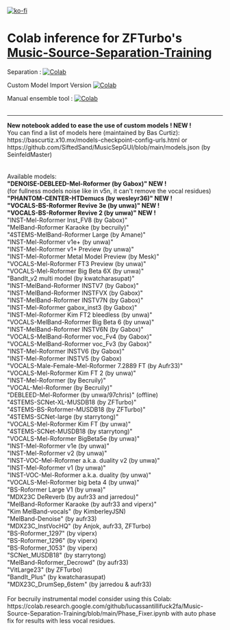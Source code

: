 [![ko-fi](https://ko-fi.com/img/githubbutton_sm.svg)](https://ko-fi.com/Q5Q811R5YI)  
# Colab inference for ZFTurbo's [Music-Source-Separation-Training](https://github.com/ZFTurbo/Music-Source-Separation-Training/)

Separation : [![Colab](https://colab.research.google.com/assets/colab-badge.svg)](https://colab.research.google.com/github/jarredou/Music-Source-Separation-Training-Colab-Inference/blob/main/Music_Source_Separation_Training_(Colab_Inference).ipynb)  

Custom Model Import Version [![Colab](https://colab.research.google.com/assets/colab-badge.svg)](https://colab.research.google.com/github/jarredou/Music-Source-Separation-Training-Colab-Inference/blob/main/Music_Source_Separation_Training_(Colab_Inference)_CustomModel.ipynb)  

Manual ensemble tool : [![Colab](https://colab.research.google.com/assets/colab-badge.svg)](https://colab.research.google.com/github/jarredou/Music-Source-Separation-Training-Colab-Inference/blob/main/Manual_Ensemble_Colab.ipynb)  
<br>  
<hr>  
<b>New notebook added to ease the use of custom models ! NEW !</b><br>
You can find a list of models here (maintained by Bas Curtiz):<br>
https://bascurtiz.x10.mx/models-checkpoint-config-urls.html or<br>
https://github.com/SiftedSand/MusicSepGUI/blob/main/models.json (by SeinfeldMaster)<br>
<br><br>
Available models:<br>
<b>"DENOISE-DEBLEED-Mel-Roformer (by Gabox)" NEW !</b><br>
(for fullness models noise like in v5n, it can't remove the vocal residues) <br>
<b>"PHANTOM-CENTER-HTDemucs (by wesleyr36)" NEW !</b><br>
<b>"VOCALS-BS-Roformer Revive 3e (by unwa)" NEW !</b><br>
<b>"VOCALS-BS-Roformer Revive 2 (by unwa)" NEW !</b><br>
"INST-Mel-Roformer Inst_FV8 (by Gabox)"<br>
"MelBand-Roformer Karaoke (by becruily)" <br>
"4STEMS-MelBand-Roformer Large (by Amane)"<br>
"INST-Mel-Roformer v1e+ (by unwa)"<br>
"INST-Mel-Roformer v1+ Preview (by unwa)"<br>
"INST-Mel-Roformer Metal Model Preview (by Mesk)"<br>
"VOCALS-Mel-Roformer FT3 Preview (by unwa)"<br>
"VOCALS-Mel-Roformer Big Beta 6X (by unwa)"<br>
"BandIt_v2 multi model (by kwatcharasupat)"<br>
"INST-MelBand-Roformer INSTV7 (by Gabox)"<br>
"INST-MelBand-Roformer INSTFVX (by Gabox)"<br>
"INST-MelBand-Roformer INSTV7N (by Gabox)"<br>
"INST-Mel-Roformer gabox_inst3 (by Gabox)"<br>
"INST-Mel-Roformer Kim FT2 bleedless (by unwa)"<br>
"VOCALS-MelBand-Roformer Big Beta 6 (by unwa)"<br>
"INST-MelBand-Roformer INSTV6N (by Gabox)"<br>
"VOCALS-MelBand-Roformer voc_Fv4 (by Gabox)"<br>
"VOCALS-MelBand-Roformer voc_Fv3 (by Gabox)"<br>
"INST-Mel-Roformer INSTV6 (by Gabox)"<br>
"INST-Mel-Roformer INSTV5 (by Gabox)<br>
"VOCALS-Male-Female-Mel-Roformer 7.2889 FT (by Aufr33)"<br>
"VOCALS-Mel-Roformer Kim FT 2 (by unwa)"<br>
"INST-Mel-Roformer (by Becruily)"<br>
"VOCAL-Mel-Roformer (by Becruily)"<br>
"DEBLEED-Mel-Roformer (by unwa/97chris)" (offline)<br>
"4STEMS-SCNet-XL-MUSDB18 (by ZFTurbo)"<br>
"4STEMS-BS-Roformer-MUSDB18 (by ZFTurbo)"<br>
"4STEMS-SCNet-large (by starrytong)"<br>
"VOCALS-Mel-Roformer Kim FT (by unwa)"<br>
"4STEMS-SCNet-MUSDB18 (by starrytong)"<br>
"VOCALS-Mel-Roformer BigBeta5e (by unwa)"<br>
"INST-Mel-Roformer v1e (by unwa)"<br>
"INST-Mel-Roformer v2 (by unwa)"<br>
"INST-VOC-Mel-Roformer a.k.a. duality v2 (by unwa)"<br>
"INST-Mel-Roformer v1 (by unwa)"<br>
"INST-VOC-Mel-Roformer a.k.a. duality (by unwa)"<br>
"VOCALS-Mel-Roformer big beta 4 (by unwa)"<br>
"BS-Roformer Large V1 (by unwa)"<br>
"MDX23C DeReverb (by aufr33 and jarredou)"<br>
"MelBand-Roformer Karaoke (by aufr33 and viperx)"<br>
"Kim MelBand-vocals" (by KimberleyJSN)<br>
"MelBand-Denoise" (by aufr33)<br>
"MDX23C_InstVocHQ" (by Anjok, aufr33, ZFTurbo)<br> 
"BS-Roformer_1297" (by viperx)<br>
"BS-Roformer_1296" (by viperx)<br>
"BS-Roformer_1053" (by viperx)<br>
"SCNet_MUSDB18" (by starrytong)<br>
"MelBand-Roformer_Decrowd" (by aufr33)<br>
"VitLarge23" (by ZFTurbo)<br>
"BandIt_Plus" (by kwatcharasupat)<br>
"MDX23C_DrumSep_6stem" (by jarredou & aufr33)<br>
<br>
For becruily instrumental model consider using this  Colab:<br> https://colab.research.google.com/github/lucassantillifuck2fa/Music-Source-Separation-Training/blob/main/Phase_Fixer.ipynb with auto phase fix for results with less vocal residues.<br>
